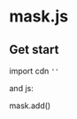 # mask.js

## Get start

import cdn 
<code>'<script src="mask.js"></script>'</code>

and js:

mask.add(<css selector>)
